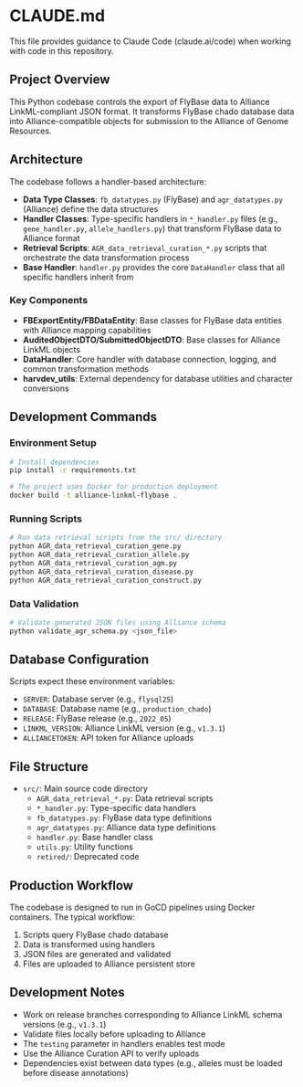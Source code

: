 # CLAUDE.md

This file provides guidance to Claude Code (claude.ai/code) when working with code in this repository.

## Project Overview

This Python codebase controls the export of FlyBase data to Alliance LinkML-compliant JSON format. It transforms FlyBase chado database data into Alliance-compatible objects for submission to the Alliance of Genome Resources.

## Architecture

The codebase follows a handler-based architecture:

- **Data Type Classes**: `fb_datatypes.py` (FlyBase) and `agr_datatypes.py` (Alliance) define the data structures
- **Handler Classes**: Type-specific handlers in `*_handler.py` files (e.g., `gene_handler.py`, `allele_handlers.py`) that transform FlyBase data to Alliance format
- **Retrieval Scripts**: `AGR_data_retrieval_curation_*.py` scripts that orchestrate the data transformation process
- **Base Handler**: `handler.py` provides the core `DataHandler` class that all specific handlers inherit from

### Key Components

- **FBExportEntity/FBDataEntity**: Base classes for FlyBase data entities with Alliance mapping capabilities
- **AuditedObjectDTO/SubmittedObjectDTO**: Base classes for Alliance LinkML objects
- **DataHandler**: Core handler with database connection, logging, and common transformation methods
- **harvdev_utils**: External dependency for database utilities and character conversions

## Development Commands

### Environment Setup
```bash
# Install dependencies
pip install -r requirements.txt

# The project uses Docker for production deployment
docker build -t alliance-linkml-flybase .
```

### Running Scripts
```bash
# Run data retrieval scripts from the src/ directory
python AGR_data_retrieval_curation_gene.py
python AGR_data_retrieval_curation_allele.py
python AGR_data_retrieval_curation_agm.py
python AGR_data_retrieval_curation_disease.py
python AGR_data_retrieval_curation_construct.py
```

### Data Validation
```bash
# Validate generated JSON files using Alliance schema
python validate_agr_schema.py <json_file>
```

## Database Configuration

Scripts expect these environment variables:
- `SERVER`: Database server (e.g., `flysql25`)
- `DATABASE`: Database name (e.g., `production_chado`)
- `RELEASE`: FlyBase release (e.g., `2022_05`)
- `LINKML_VERSION`: Alliance LinkML version (e.g., `v1.3.1`)
- `ALLIANCETOKEN`: API token for Alliance uploads

## File Structure

- `src/`: Main source code directory
  - `AGR_data_retrieval_*.py`: Data retrieval scripts
  - `*_handler.py`: Type-specific data handlers
  - `fb_datatypes.py`: FlyBase data type definitions
  - `agr_datatypes.py`: Alliance data type definitions
  - `handler.py`: Base handler class
  - `utils.py`: Utility functions
  - `retired/`: Deprecated code

## Production Workflow

The codebase is designed to run in GoCD pipelines using Docker containers. The typical workflow:

1. Scripts query FlyBase chado database
2. Data is transformed using handlers
3. JSON files are generated and validated
4. Files are uploaded to Alliance persistent store

## Development Notes

- Work on release branches corresponding to Alliance LinkML schema versions (e.g., `v1.3.1`)
- Validate files locally before uploading to Alliance
- The `testing` parameter in handlers enables test mode
- Use the Alliance Curation API to verify uploads
- Dependencies exist between data types (e.g., alleles must be loaded before disease annotations)